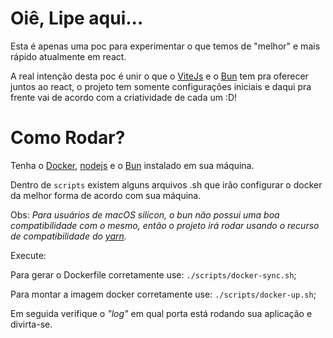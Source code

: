 # Oiê, Lipe aqui...

Esta é apenas uma poc para experimentar o que temos de "melhor" e mais rápido atualmente em react.

A real intenção desta poc é unir o que o [ViteJs](https://vitejs.dev/) e o [Bun](https://bun.sh/) tem pra oferecer juntos ao react, o projeto tem somente configurações iniciais e daqui pra frente vai de acordo com a criatividade de cada um :D!


# Como Rodar?

Tenha o [Docker](https://docs.docker.com/desktop/install/windows-install/), [nodejs](https://nodejs.org/en/download/) e o [Bun](https://bun.sh/)  instalado em sua máquina.

Dentro de `scripts` existem alguns arquivos .sh que irão configurar o docker da melhor forma de acordo com sua máquina.

Obs: *Para usuários de macOS silicon, o bun não possui uma boa compatibilidade com o mesmo, então o projeto irá rodar usando o recurso de compatibilidade do [yarn](https://yarnpkg.com/).*

Execute:

Para  gerar o Dockerfile corretamente use: `./scripts/docker-sync.sh`;

Para montar a imagem docker corretamente use: `./scripts/docker-up.sh`;

Em seguida verifique o *"log"* em qual porta está rodando sua aplicação e divirta-se.
